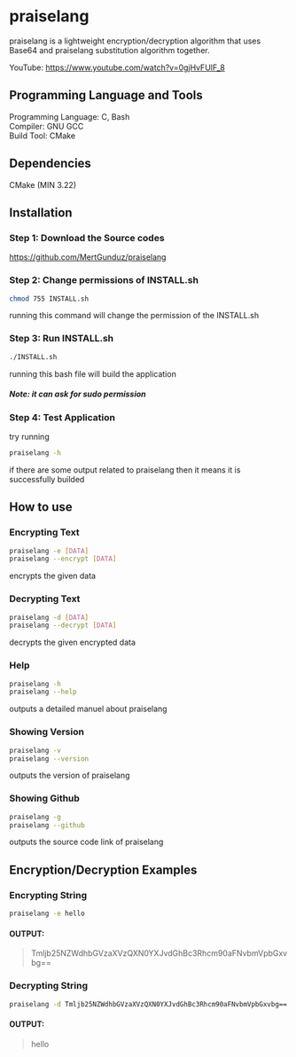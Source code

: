 # praiselang

praiselang is a lightweight encryption/decryption algorithm that uses Base64 and praiselang substitution algorithm together.

YouTube: https://www.youtube.com/watch?v=0gjHvFUlF_8

## Programming Language and Tools

Programming Language: C, Bash <br>
Compiler: GNU GCC <br>
Build Tool: CMake 

## Dependencies

CMake (MIN 3.22)

## Installation

### Step 1: Download the Source codes

https://github.com/MertGunduz/praiselang

### Step 2: Change permissions of INSTALL.sh

```sh
chmod 755 INSTALL.sh
```
running this command will change the permission of the INSTALL.sh

### Step 3: Run INSTALL.sh

```sh
./INSTALL.sh
```
running this bash file will build the application
##### Note: it can ask for sudo permission

### Step 4: Test Application

try running
```sh
praiselang -h
```
if there are some output related to praiselang then it means it is successfully builded

## How to use

### Encrypting Text

```sh
praiselang -e [DATA]
praiselang --encrypt [DATA]
```
encrypts the given data

### Decrypting Text

```sh
praiselang -d [DATA]
praiselang --decrypt [DATA]
```
decrypts the given encrypted data

### Help

```sh
praiselang -h
praiselang --help
```
outputs a detailed manuel about praiselang

### Showing Version

```sh
praiselang -v
praiselang --version
```
outputs the version of praiselang

### Showing Github

```sh
praiselang -g
praiselang --github
```
outputs the source code link of praiselang

## Encryption/Decryption Examples

### Encrypting String

```sh
praiselang -e hello
```
#### OUTPUT: 
> Tmljb25NZWdhbGVzaXVzQXN0YXJvdGhBc3Rhcm90aFNvbmVpbGxvbg==

### Decrypting String

```sh
praiselang -d Tmljb25NZWdhbGVzaXVzQXN0YXJvdGhBc3Rhcm90aFNvbmVpbGxvbg==
```

#### OUTPUT:
> hello
